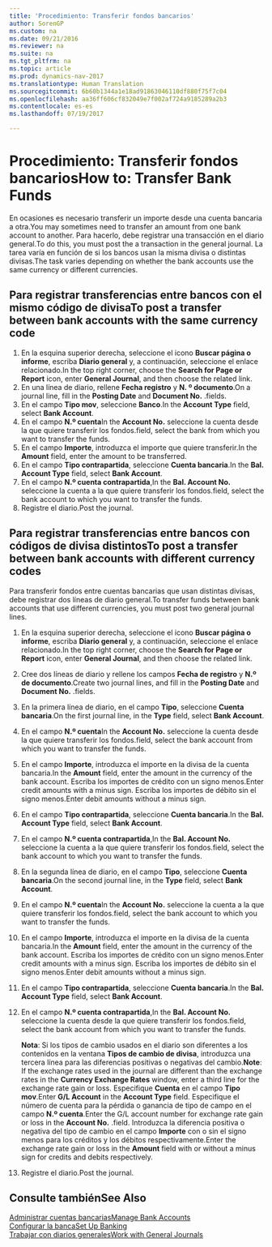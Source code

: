 ```yaml
---
title: 'Procedimiento: Transferir fondos bancarios'
author: SorenGP
ms.custom: na
ms.date: 09/21/2016
ms.reviewer: na
ms.suite: na
ms.tgt_pltfrm: na
ms.topic: article
ms.prod: dynamics-nav-2017
ms.translationtype: Human Translation
ms.sourcegitcommit: 6b60b1344a1e18ad91863046110df880f75f7c04
ms.openlocfilehash: aa36ff606cf832049e7f002af724a9185289a2b3
ms.contentlocale: es-es
ms.lasthandoff: 07/19/2017

---
```


# <a name="how-to-transfer-bank-funds"></a><span data-ttu-id="172c5-102">Procedimiento: Transferir fondos bancarios</span><span class="sxs-lookup"><span data-stu-id="172c5-102">How to: Transfer Bank Funds</span></span>
<span data-ttu-id="172c5-103">En ocasiones es necesario transferir un importe desde una cuenta bancaria a otra.</span><span class="sxs-lookup"><span data-stu-id="172c5-103">You may sometimes need to transfer an amount from one bank account to another.</span></span> <span data-ttu-id="172c5-104">Para hacerlo, debe registrar una transacción en el diario general.</span><span class="sxs-lookup"><span data-stu-id="172c5-104">To do this, you must post the a transaction in the general journal.</span></span> <span data-ttu-id="172c5-105">La tarea varía en función de si los bancos usan la misma divisa o distintas divisas.</span><span class="sxs-lookup"><span data-stu-id="172c5-105">The task varies depending on whether the bank accounts use the same currency or different currencies.</span></span>

## <a name="to-post-a-transfer-between-bank-accounts-with-the-same-currency-code"></a><span data-ttu-id="172c5-106">Para registrar transferencias entre bancos con el mismo código de divisa</span><span class="sxs-lookup"><span data-stu-id="172c5-106">To post a transfer between bank accounts with the same currency code</span></span>
1. <span data-ttu-id="172c5-107">En la esquina superior derecha, seleccione el icono **Buscar página o informe**, escriba **Diario general** y, a continuación, seleccione el enlace relacionado.</span><span class="sxs-lookup"><span data-stu-id="172c5-107">In the top right corner, choose the **Search for Page or Report** icon, enter **General Journal**, and then choose the related link.</span></span>
2. <span data-ttu-id="172c5-108">En una línea de diario, rellene **Fecha registro** y **N. º documento**.</span><span class="sxs-lookup"><span data-stu-id="172c5-108">On a journal line, fill in the **Posting Date** and **Document No.**</span></span> <span data-ttu-id="172c5-109">.</span><span class="sxs-lookup"><span data-stu-id="172c5-109">fields.</span></span>
3. <span data-ttu-id="172c5-110">En el campo **Tipo mov**, seleccione **Banco**.</span><span class="sxs-lookup"><span data-stu-id="172c5-110">In the **Account Type** field, select **Bank Account**.</span></span>
4. <span data-ttu-id="172c5-111">En el campo **N.º cuenta**</span><span class="sxs-lookup"><span data-stu-id="172c5-111">In the **Account No.**</span></span> <span data-ttu-id="172c5-112">seleccione la cuenta desde la que quiere transferir los fondos.</span><span class="sxs-lookup"><span data-stu-id="172c5-112">field, select the bank from which you want to transfer the funds.</span></span>
5. <span data-ttu-id="172c5-113">En el campo **Importe**, introduzca el importe que quiere transferir.</span><span class="sxs-lookup"><span data-stu-id="172c5-113">In the **Amount** field, enter the amount to be transferred.</span></span>
6. <span data-ttu-id="172c5-114">En el campo **Tipo contrapartida**, seleccione **Cuenta bancaria**.</span><span class="sxs-lookup"><span data-stu-id="172c5-114">In the **Bal. Account Type** field, select **Bank Account**.</span></span>
7. <span data-ttu-id="172c5-115">En el campo **N.º cuenta contrapartida**,</span><span class="sxs-lookup"><span data-stu-id="172c5-115">In the **Bal. Account No.**</span></span> <span data-ttu-id="172c5-116">seleccione la cuenta a la que quiere transferir los fondos.</span><span class="sxs-lookup"><span data-stu-id="172c5-116">field, select the bank account to which you want to transfer the funds.</span></span>
8. <span data-ttu-id="172c5-117">Registre el diario.</span><span class="sxs-lookup"><span data-stu-id="172c5-117">Post the journal.</span></span>

## <a name="to-post-a-transfer-between-bank-accounts-with-different-currency-codes"></a><span data-ttu-id="172c5-118">Para registrar transferencias entre bancos con códigos de divisa distintos</span><span class="sxs-lookup"><span data-stu-id="172c5-118">To post a transfer between bank accounts with different currency codes</span></span>
<span data-ttu-id="172c5-119">Para transferir fondos entre cuentas bancarias que usan distintas divisas, debe registrar dos líneas de diario general.</span><span class="sxs-lookup"><span data-stu-id="172c5-119">To transfer funds between bank accounts that use different currencies, you must post two general journal lines.</span></span>

1. <span data-ttu-id="172c5-120">En la esquina superior derecha, seleccione el icono **Buscar página o informe**, escriba **Diario general** y, a continuación, seleccione el enlace relacionado.</span><span class="sxs-lookup"><span data-stu-id="172c5-120">In the top right corner, choose the **Search for Page or Report** icon, enter **General Journal**, and then choose the related link.</span></span>
2. <span data-ttu-id="172c5-121">Cree dos líneas de diario y rellene los campos **Fecha de registro** y **N.º de documento**.</span><span class="sxs-lookup"><span data-stu-id="172c5-121">Create two journal lines, and fill in the **Posting Date** and **Document No.**</span></span> <span data-ttu-id="172c5-122">.</span><span class="sxs-lookup"><span data-stu-id="172c5-122">fields.</span></span>
3. <span data-ttu-id="172c5-123">En la primera línea de diario, en el campo **Tipo**, seleccione **Cuenta bancaria**.</span><span class="sxs-lookup"><span data-stu-id="172c5-123">On the first journal line, in the **Type** field, select **Bank Account**.</span></span>
4. <span data-ttu-id="172c5-124">En el campo **N.º cuenta**</span><span class="sxs-lookup"><span data-stu-id="172c5-124">In the **Account No.**</span></span> <span data-ttu-id="172c5-125">seleccione la cuenta desde la que quiere transferir los fondos.</span><span class="sxs-lookup"><span data-stu-id="172c5-125">field, select the bank account from which you want to transfer the funds.</span></span>
5. <span data-ttu-id="172c5-126">En el campo **Importe**, introduzca el importe en la divisa de la cuenta bancaria.</span><span class="sxs-lookup"><span data-stu-id="172c5-126">In the **Amount** field, enter the amount in the currency of the bank account.</span></span> <span data-ttu-id="172c5-127">Escriba los importes de crédito con un signo menos.</span><span class="sxs-lookup"><span data-stu-id="172c5-127">Enter credit amounts with a minus sign.</span></span> <span data-ttu-id="172c5-128">Escriba los importes de débito sin el signo menos.</span><span class="sxs-lookup"><span data-stu-id="172c5-128">Enter debit amounts without a minus sign.</span></span>
6. <span data-ttu-id="172c5-129">En el campo **Tipo contrapartida**, seleccione **Cuenta bancaria**.</span><span class="sxs-lookup"><span data-stu-id="172c5-129">In the **Bal. Account Type** field, select **Bank Account**.</span></span>
7. <span data-ttu-id="172c5-130">En el campo **N.º cuenta contrapartida**,</span><span class="sxs-lookup"><span data-stu-id="172c5-130">In the **Bal. Account No.**</span></span> <span data-ttu-id="172c5-131">seleccione la cuenta a la que quiere transferir los fondos.</span><span class="sxs-lookup"><span data-stu-id="172c5-131">field, select the bank account to which you want to transfer the funds.</span></span>
8. <span data-ttu-id="172c5-132">En la segunda línea de diario, en el campo **Tipo**, seleccione **Cuenta bancaria**.</span><span class="sxs-lookup"><span data-stu-id="172c5-132">On the second journal line, in the **Type** field, select **Bank Account**.</span></span>
9. <span data-ttu-id="172c5-133">En el campo **N.º cuenta**</span><span class="sxs-lookup"><span data-stu-id="172c5-133">In the **Account No.**</span></span> <span data-ttu-id="172c5-134">seleccione la cuenta a la que quiere transferir los fondos.</span><span class="sxs-lookup"><span data-stu-id="172c5-134">field, select the bank account to which you want to transfer the funds.</span></span>
10. <span data-ttu-id="172c5-135">En el campo **Importe**, introduzca el importe en la divisa de la cuenta bancaria.</span><span class="sxs-lookup"><span data-stu-id="172c5-135">In the **Amount** field, enter the amount in the currency of the bank account.</span></span> <span data-ttu-id="172c5-136">Escriba los importes de crédito con un signo menos.</span><span class="sxs-lookup"><span data-stu-id="172c5-136">Enter credit amounts with a minus sign.</span></span> <span data-ttu-id="172c5-137">Escriba los importes de débito sin el signo menos.</span><span class="sxs-lookup"><span data-stu-id="172c5-137">Enter debit amounts without a minus sign.</span></span>
11. <span data-ttu-id="172c5-138">En el campo **Tipo contrapartida**, seleccione **Cuenta bancaria**.</span><span class="sxs-lookup"><span data-stu-id="172c5-138">In the **Bal. Account Type** field, select **Bank Account**.</span></span>  
12. <span data-ttu-id="172c5-139">En el campo **N.º cuenta contrapartida**,</span><span class="sxs-lookup"><span data-stu-id="172c5-139">In the **Bal. Account No.**</span></span> <span data-ttu-id="172c5-140">seleccione la cuenta desde la que quiere transferir los fondos.</span><span class="sxs-lookup"><span data-stu-id="172c5-140">field, select the bank account from which you want to transfer the funds.</span></span>

    <span data-ttu-id="172c5-141">**Nota**: Si los tipos de cambio usados en el diario son diferentes a los contenidos en la ventana **Tipos de cambio de divisa**, introduzca una tercera línea para las diferencias positivas o negativas del cambio.</span><span class="sxs-lookup"><span data-stu-id="172c5-141">**Note**: If the exchange rates used in the journal are different than the exchange rates in the **Currency Exchange Rates** window, enter a third line for the exchange rate gain or loss.</span></span> <span data-ttu-id="172c5-142">Especifique **Cuenta** en el campo **Tipo mov**.</span><span class="sxs-lookup"><span data-stu-id="172c5-142">Enter **G/L Account** in the **Account Type** field.</span></span> <span data-ttu-id="172c5-143">Especifique el número de cuenta para la pérdida o ganancia de tipo de campo en el campo **N.º cuenta**.</span><span class="sxs-lookup"><span data-stu-id="172c5-143">Enter the G/L account number for exchange rate gain or loss in the **Account No.**</span></span> <span data-ttu-id="172c5-144">.</span><span class="sxs-lookup"><span data-stu-id="172c5-144">field.</span></span> <span data-ttu-id="172c5-145">Introduzca la diferencia positiva o negativa del tipo de cambio en el campo **Importe** con o sin el signo menos para los créditos y los débitos respectivamente.</span><span class="sxs-lookup"><span data-stu-id="172c5-145">Enter the exchange rate gain or loss in the **Amount** field with or without a minus sign for credits and debits respectively.</span></span>
13. <span data-ttu-id="172c5-146">Registre el diario.</span><span class="sxs-lookup"><span data-stu-id="172c5-146">Post the journal.</span></span>

## <a name="see-also"></a><span data-ttu-id="172c5-147">Consulte también</span><span class="sxs-lookup"><span data-stu-id="172c5-147">See Also</span></span>  
[<span data-ttu-id="172c5-148">Administrar cuentas bancarias</span><span class="sxs-lookup"><span data-stu-id="172c5-148">Manage Bank Accounts</span></span>](bank-manage-bank-accounts.md)  
[<span data-ttu-id="172c5-149">Configurar la banca</span><span class="sxs-lookup"><span data-stu-id="172c5-149">Set Up Banking</span></span>](bank-setup-banking.md)  
[<span data-ttu-id="172c5-150">Trabajar con diarios generales</span><span class="sxs-lookup"><span data-stu-id="172c5-150">Work with General Journals</span></span>](ui-work-general-journals.md)

